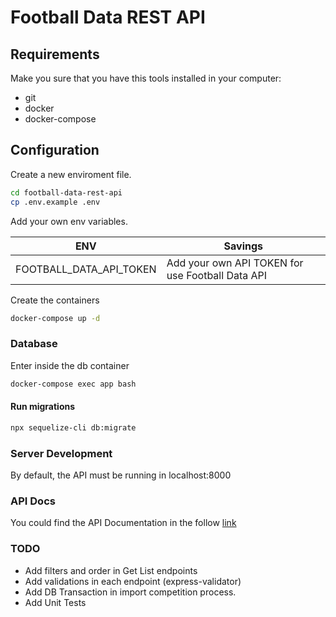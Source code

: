 # Football Data REST API

## Requirements
Make you sure that you have this tools installed in your computer:
- git
- docker
- docker-compose


## Configuration
Create a new enviroment file.

```sh
cd football-data-rest-api
cp .env.example .env
```

Add your own env variables.

| ENV      | Savings |
| -------- | ------- |
| FOOTBALL_DATA_API_TOKEN  | Add your own API TOKEN for use Football Data API    |


Create the containers
```sh
docker-compose up -d
```

### Database
Enter inside the db container
```sh
docker-compose exec app bash
```
#### Run migrations
```sh
npx sequelize-cli db:migrate
```

### Server Development
By default, the API must be running in localhost:8000

### API Docs
You could find the API Documentation in the follow [link](https://documenter.getpostman.com/view/1096358/2sA35D6j2E) 

### TODO
- Add filters and order in Get List endpoints
- Add validations in each endpoint (express-validator)
- Add DB Transaction in import competition process.
- Add Unit Tests